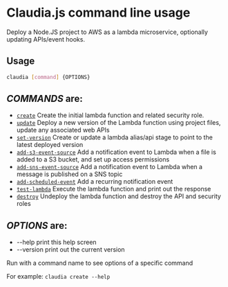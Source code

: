 # Claudia.js command line usage

Deploy a Node.JS project to AWS as a lambda microservice, optionally updating APIs/event hooks.

## Usage
```bash
claudia [command] {OPTIONS}
```

## _COMMANDS_ are:

* [`create`](create.md) Create the initial lambda function and related security role.
* [`update`](update.md) Deploy a new version of the Lambda function using project files, update any associated web APIs
* [`set-version`](set-version.md) Create or update a lambda alias/api stage to point to the latest deployed version
* [`add-s3-event-source`](add-s3-event-source.md) Add a notification event to Lambda when a file is added to a S3 bucket, and set up access permissions
* [`add-sns-event-source`](add-sns-event-source.md) Add a notification event to Lambda when a message is published on a SNS topic
* [`add-scheduled-event`](add-scheduled-event.md) Add a recurring notification event
* [`test-lambda`](test-lambda.md) Execute the lambda function and print out the response
* [`destroy`](destroy.md) Undeploy the lambda function and destroy the API and security roles

## _OPTIONS_ are:

 * --help           print this help screen
 * --version        print out the current version

Run with a command name to see options of a specific command

For example: `claudia create --help`

